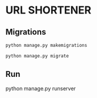 # URL SHORTENER

## Migrations

   ```sh
   python manage.py makemigrations
   ```

   ```sh
   python manage.py migrate
   ```

## Run

python manage.py runserver
